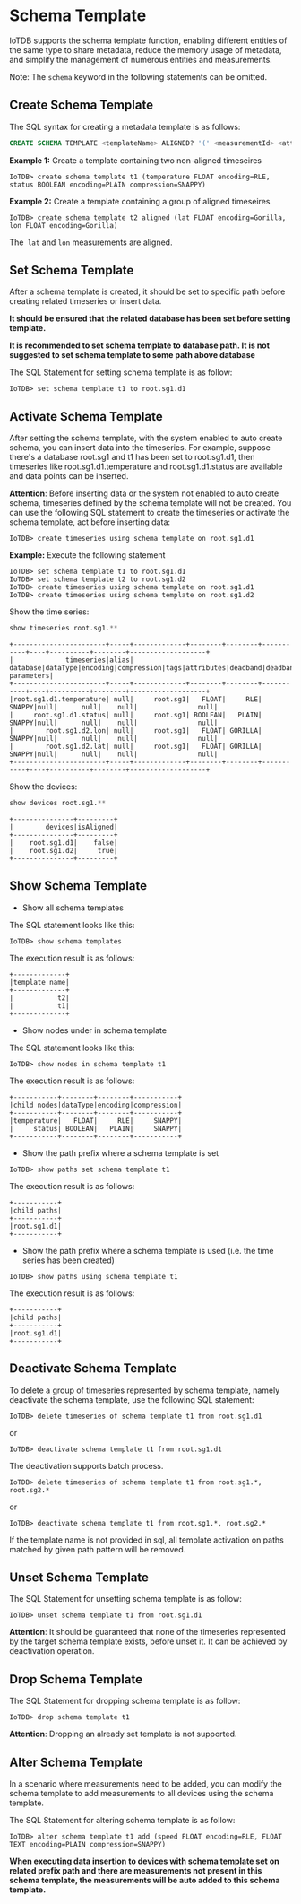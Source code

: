 <!--

    Licensed to the Apache Software Foundation (ASF) under one
    or more contributor license agreements.  See the NOTICE file
    distributed with this work for additional information
    regarding copyright ownership.  The ASF licenses this file
    to you under the Apache License, Version 2.0 (the
    "License"); you may not use this file except in compliance
    with the License.  You may obtain a copy of the License at
    
        http://www.apache.org/licenses/LICENSE-2.0
    
    Unless required by applicable law or agreed to in writing,
    software distributed under the License is distributed on an
    "AS IS" BASIS, WITHOUT WARRANTIES OR CONDITIONS OF ANY
    KIND, either express or implied.  See the License for the
    specific language governing permissions and limitations
    under the License.

-->

# Schema Template

IoTDB supports the schema template function, enabling different entities of the same type to share metadata, reduce the memory usage of metadata, and simplify the management of numerous entities and measurements.

Note: The `schema` keyword in the following statements can be omitted.

## Create Schema Template

The SQL syntax for creating a metadata template is as follows:

```sql
CREATE SCHEMA TEMPLATE <templateName> ALIGNED? '(' <measurementId> <attributeClauses> [',' <measurementId> <attributeClauses>]+ ')'
```

**Example 1:** Create a template containing two non-aligned timeseires

```shell
IoTDB> create schema template t1 (temperature FLOAT encoding=RLE, status BOOLEAN encoding=PLAIN compression=SNAPPY)
```

**Example 2:** Create a template containing a group of aligned timeseires

```shell
IoTDB> create schema template t2 aligned (lat FLOAT encoding=Gorilla, lon FLOAT encoding=Gorilla)
```

The` lat` and `lon` measurements are aligned.

## Set Schema Template

After a schema template is created, it should be set to specific path before creating related timeseries or insert data.

**It should be ensured that the related database has been set before setting template.**

**It is recommended to set schema template to database path. It is not suggested to set schema template to some path above database**


The SQL Statement for setting schema template is as follow:

```shell
IoTDB> set schema template t1 to root.sg1.d1
```

## Activate Schema Template

After setting the schema template, with the system enabled to auto create schema, you can insert data into the timeseries. For example, suppose there's a database root.sg1 and t1 has been set to root.sg1.d1, then timeseries like root.sg1.d1.temperature and root.sg1.d1.status are available and data points can be inserted.


**Attention**: Before inserting data or the system not enabled to auto create schema, timeseries defined by the schema template will not be created. You can use the following SQL statement to create the timeseries or activate the schema template, act before inserting data:

```shell
IoTDB> create timeseries using schema template on root.sg1.d1
```

**Example:** Execute the following statement
```shell
IoTDB> set schema template t1 to root.sg1.d1
IoTDB> set schema template t2 to root.sg1.d2
IoTDB> create timeseries using schema template on root.sg1.d1
IoTDB> create timeseries using schema template on root.sg1.d2
```

Show the time series:
```sql
show timeseries root.sg1.**
````

```shell
+-----------------------+-----+-------------+--------+--------+-----------+----+----------+--------+-------------------+
|             timeseries|alias|     database|dataType|encoding|compression|tags|attributes|deadband|deadband parameters|
+-----------------------+-----+-------------+--------+--------+-----------+----+----------+--------+-------------------+
|root.sg1.d1.temperature| null|     root.sg1|   FLOAT|     RLE|     SNAPPY|null|      null|    null|               null|
|     root.sg1.d1.status| null|     root.sg1| BOOLEAN|   PLAIN|     SNAPPY|null|      null|    null|               null|
|        root.sg1.d2.lon| null|     root.sg1|   FLOAT| GORILLA|     SNAPPY|null|      null|    null|               null|
|        root.sg1.d2.lat| null|     root.sg1|   FLOAT| GORILLA|     SNAPPY|null|      null|    null|               null|
+-----------------------+-----+-------------+--------+--------+-----------+----+----------+--------+-------------------+
```

Show the devices:
```sql
show devices root.sg1.**
````

```shell
+---------------+---------+
|        devices|isAligned|
+---------------+---------+
|    root.sg1.d1|    false|
|    root.sg1.d2|     true|
+---------------+---------+
````

## Show Schema Template

- Show all schema templates

The SQL statement looks like this:

```shell
IoTDB> show schema templates
```

The execution result is as follows:
```shell
+-------------+
|template name|
+-------------+
|           t2|
|           t1|
+-------------+
```

- Show nodes under in schema template

The SQL statement looks like this:

```shell
IoTDB> show nodes in schema template t1
```

The execution result is as follows:
```shell
+-----------+--------+--------+-----------+
|child nodes|dataType|encoding|compression|
+-----------+--------+--------+-----------+
|temperature|   FLOAT|     RLE|     SNAPPY|
|     status| BOOLEAN|   PLAIN|     SNAPPY|
+-----------+--------+--------+-----------+
```

- Show the path prefix where a schema template is set

```shell
IoTDB> show paths set schema template t1
```

The execution result is as follows:
```shell
+-----------+
|child paths|
+-----------+
|root.sg1.d1|
+-----------+
```

- Show the path prefix where a schema template is used (i.e. the time series has been created)

```shell
IoTDB> show paths using schema template t1
```

The execution result is as follows:
```shell
+-----------+
|child paths|
+-----------+
|root.sg1.d1|
+-----------+
```

## Deactivate Schema Template

To delete a group of timeseries represented by schema template, namely deactivate the schema template, use the following SQL statement:

```shell
IoTDB> delete timeseries of schema template t1 from root.sg1.d1
```

or

```shell
IoTDB> deactivate schema template t1 from root.sg1.d1
```

The deactivation supports batch process. 

```shell
IoTDB> delete timeseries of schema template t1 from root.sg1.*, root.sg2.*
```

or

```shell
IoTDB> deactivate schema template t1 from root.sg1.*, root.sg2.*
```

If the template name is not provided in sql, all template activation on paths matched by given path pattern will be removed.

## Unset Schema Template

The SQL Statement for unsetting schema template is as follow:

```shell
IoTDB> unset schema template t1 from root.sg1.d1
```

**Attention**: It should be guaranteed that none of the timeseries represented by the target schema template exists, before unset it. It can be achieved by deactivation operation.

## Drop Schema Template

The SQL Statement for dropping schema template is as follow:

```shell
IoTDB> drop schema template t1
```

**Attention**: Dropping an already set template is not supported.

## Alter Schema Template

In a scenario where measurements need to be added, you can modify the schema template to add measurements to all devices using the schema template.

The SQL Statement for altering schema template is as follow:

```shell
IoTDB> alter schema template t1 add (speed FLOAT encoding=RLE, FLOAT TEXT encoding=PLAIN compression=SNAPPY)
```

**When executing data insertion to devices with schema template set on related prefix path and there are measurements not present in this schema template, the measurements will be auto added to this schema template.**